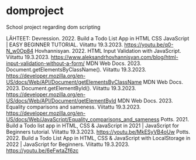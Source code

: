# domproject
School project regarding dom scripting


LÄHTEET:
Devression. 2022. Build a Todo List App in HTML CSS JavaScript | EASY BEGINNER TUTORIAL. Viitattu 19.3.2023. https://youtu.be/q0-N_w0Op84
Hovhannisyan. 2022. HTML Input Validation with JavaScript. Viitattu 19.3.2023. https://www.aleksandrhovhannisyan.com/blog/html-input-validation-without-a-form/
MDN Web Docs. 2023. Document.getElementsByClassName(). Viitattu 19.3.2023. https://developer.mozilla.org/en-US/docs/Web/API/Document/getElementsByClassName
MDN Web Docs. 2023. Document.getElementById(). Viitattu 19.3.2023. https://developer.mozilla.org/en-US/docs/Web/API/Document/getElementById
MDN Web Docs. 2023. Equality comparisons and sameness. Viitattu 19.3.2023. https://developer.mozilla.org/en-US/docs/Web/JavaScript/Equality_comparisons_and_sameness
Potts. 2021. Build a Todo list app in HTML, CSS & JavaScript in 2021 | JavaScript for Beginners tutorial. Viitattu 19.3.2023. https://youtu.be/MkESyVB4oUw
Potts. 2022. Build a Todo List App in HTML, CSS & JavaScript with LocalStorage in 2022 | JavaScript for Beginners. Viitattu 19.3.2023. https://youtu.be/6eFwtaZf6zc
